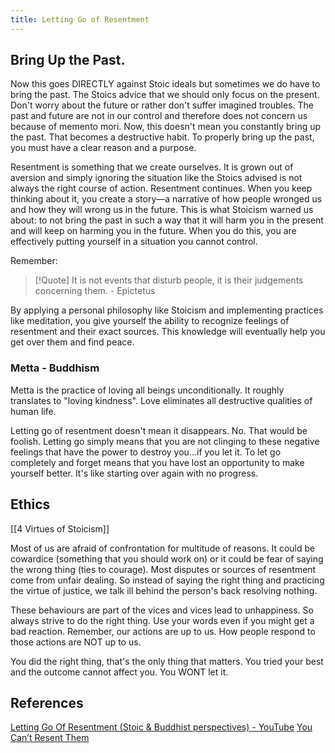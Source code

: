 ```yaml
---
title: Letting Go of Resentment
---
```


## Bring Up the Past.
Now this goes DIRECTLY against Stoic ideals but sometimes we do have to bring the past. The Stoics advice that we should only focus on the present. Don't worry about the future or rather don't suffer imagined troubles. The past and future are not in our control and therefore does not concern us because of memento mori. Now, this doesn't mean you constantly bring up the past. That becomes a destructive habit. To properly bring up the past, you must have a clear reason and a purpose.

Resentment is something that we create ourselves. It is grown out of aversion and simply ignoring the situation like the Stoics advised is not always the right course of action. Resentment continues. When you keep thinking about it, you create a story—a narrative of how people wronged us and how they will wrong us in the future. This is what Stoicism warned us about: to not bring the past in such a way that it will harm you in the present and will keep on harming you in the future. When you do this, you are effectively putting yourself in a situation you cannot control. 

Remember:
> [!Quote]
> It is not events that disturb people, it is their judgements concerning them. - Epictetus

By applying a personal philosophy like Stoicism and implementing practices like meditation, you give yourself the ability to recognize feelings of resentment and their exact sources. This knowledge will eventually help you get over them and find peace.

### Metta - Buddhism
Metta is the practice of loving all beings unconditionally. It roughly translates to "loving kindness". Love eliminates all destructive qualities of human life. 

Letting go of resentment doesn't mean it disappears. No. That would be foolish. Letting go simply means that you are not clinging to these negative feelings that have the power to destroy you…if you let it. To let go completely and forget means that you have lost an opportunity to make yourself better. It's like starting over again with no progress. 

## Ethics
[[4 Virtues of Stoicism]]

Most of us are afraid of confrontation for multitude of reasons. It could be cowardice (something that you should work on) or it could be fear of saying the wrong thing (ties to courage). Most disputes or sources of resentment come from unfair dealing. So instead of saying the right thing and practicing the virtue of justice, we talk ill behind the person's back resolving nothing.

These behaviours are part of the vices and vices lead to unhappiness. So always strive to do the right thing. Use your words even if you might get a bad reaction. Remember, our actions are up to us. How people respond to those actions are NOT up to us.

You did the right thing, that's the only thing that matters. You tried your best and the outcome cannot affect you. You WONT let it.
## References
[Letting Go Of Resentment (Stoic & Buddhist perspectives) - YouTube](https://www.youtube.com/watch?v=1stv61Dm_Wc)
[You Can’t Resent Them](https://dailystoic.com/you-cant-resent-them/)